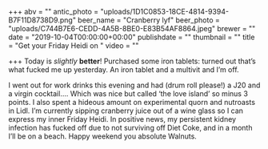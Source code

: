 +++
abv = ""
antic_photo = "uploads/1D1C0853-18CE-4814-9394-B7F11D8738D9.png"
beer_name = "Cranberry lyf"
beer_photo = "uploads/C744B7E6-CEDD-4A5B-8BE0-E83B54AF8864.jpeg"
brewer = ""
date = "2019-10-04T00:00:00+00:00"
publishdate = ""
thumbnail = ""
title = "Get your Friday Heidi on "
video = ""

+++
Today is _slightly_ **better**! Purchased some iron tablets: turned out that’s what fucked me up yesterday. An iron tablet and a multivit and I’m off. 

I went out for work drinks this evening and had (drum roll please!) a J20 and a virgin cocktail.... Which was nice but called ‘the love island’ so minus 3 points. I also spent a hideous amount on experimental quorn and nutroasts in Lidl. I’m currently sipping cranberry juice out of a wine glass so I can express my inner Friday Heidi. In positive news, my persistent kidney infection has fucked off due to not surviving off Diet Coke, and in a month I’ll be on a beach. Happy weekend you absolute Walnuts. 